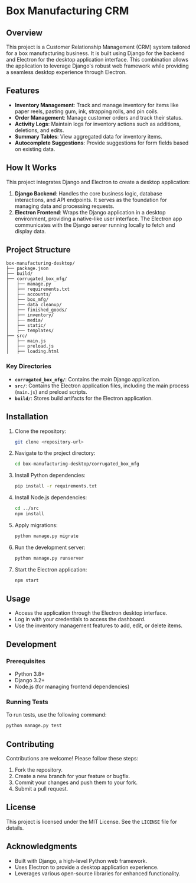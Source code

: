 # Box Manufacturing CRM

## Overview
This project is a Customer Relationship Management (CRM) system tailored for a box manufacturing business. It is built using Django for the backend and Electron for the desktop application interface. This combination allows the application to leverage Django's robust web framework while providing a seamless desktop experience through Electron.

## Features
- **Inventory Management**: Track and manage inventory for items like paper reels, pasting gum, ink, strapping rolls, and pin coils.
- **Order Management**: Manage customer orders and track their status.
- **Activity Logs**: Maintain logs for inventory actions such as additions, deletions, and edits.
- **Summary Tables**: View aggregated data for inventory items.
- **Autocomplete Suggestions**: Provide suggestions for form fields based on existing data.

## How It Works
This project integrates Django and Electron to create a desktop application:
1. **Django Backend**: Handles the core business logic, database interactions, and API endpoints. It serves as the foundation for managing data and processing requests.
2. **Electron Frontend**: Wraps the Django application in a desktop environment, providing a native-like user interface. The Electron app communicates with the Django server running locally to fetch and display data.

## Project Structure
```
box-manufacturing-desktop/
├── package.json
├── build/
├── corrugated_box_mfg/
│   ├── manage.py
│   ├── requirements.txt
│   ├── accounts/
│   ├── box_mfg/
│   ├── data_cleanup/
│   ├── finished_goods/
│   ├── inventory/
│   ├── media/
│   ├── static/
│   ├── templates/
├── src/
│   ├── main.js
│   ├── preload.js
│   ├── loading.html
```

### Key Directories
- **`corrugated_box_mfg/`**: Contains the main Django application.
- **`src/`**: Contains the Electron application files, including the main process (`main.js`) and preload scripts.
- **`build/`**: Stores build artifacts for the Electron application.

## Installation
1. Clone the repository:
   ```bash
   git clone <repository-url>
   ```
2. Navigate to the project directory:
   ```bash
   cd box-manufacturing-desktop/corrugated_box_mfg
   ```
3. Install Python dependencies:
   ```bash
   pip install -r requirements.txt
   ```
4. Install Node.js dependencies:
   ```bash
   cd ../src
   npm install
   ```
5. Apply migrations:
   ```bash
   python manage.py migrate
   ```
6. Run the development server:
   ```bash
   python manage.py runserver
   ```
7. Start the Electron application:
   ```bash
   npm start
   ```

## Usage
- Access the application through the Electron desktop interface.
- Log in with your credentials to access the dashboard.
- Use the inventory management features to add, edit, or delete items.

## Development
### Prerequisites
- Python 3.8+
- Django 3.2+
- Node.js (for managing frontend dependencies)

### Running Tests
To run tests, use the following command:
```bash
python manage.py test
```

## Contributing
Contributions are welcome! Please follow these steps:
1. Fork the repository.
2. Create a new branch for your feature or bugfix.
3. Commit your changes and push them to your fork.
4. Submit a pull request.

## License
This project is licensed under the MIT License. See the `LICENSE` file for details.

## Acknowledgments
- Built with Django, a high-level Python web framework.
- Uses Electron to provide a desktop application experience.
- Leverages various open-source libraries for enhanced functionality.